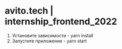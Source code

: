 # avito.tech | internship_frontend_2022

1. Установите зависимости - yarn install
2. Запустите приложение - yarn start